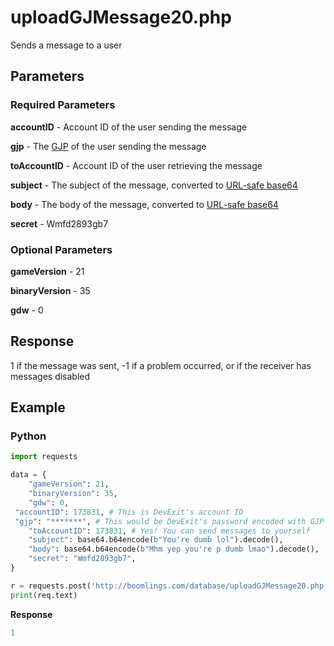 # uploadGJMessage20.php

Sends a message to a user

## Parameters

### Required Parameters

**accountID** - Account ID of the user sending the message

**gjp** - The [GJP](/topics/encryption/gjp.md) of the user sending the message

**toAccountID** - Account ID of the user retrieving the message

**subject** - The subject of the message, converted to [URL-safe base64](/topics/encryption/base64)

**body** - The body of the message, converted to [URL-safe base64](/topics/encryption/base64)

**secret** - Wmfd2893gb7

### Optional Parameters

**gameVersion** - 21

**binaryVersion** - 35

**gdw** - 0

## Response

1 if the message was sent, -1 if a problem occurred, or if the receiver has messages disabled

## Example

<!-- tabs:start -->

### **Python**

```py
import requests

data = {
    "gameVersion": 21,
    "binaryVersion": 35,
    "gdw": 0,
 "accountID": 173831, # This is DevExit's account ID
 "gjp": "*******", # This would be DevExit's password encoded with GJP encryption
    "toAccountID": 173831, # Yes! You can send messages to yourself
    "subject": base64.b64encode(b"You're dumb lol").decode(),
    "body": base64.b64encode(b"Mhm yep you're p dumb lmao").decode(),
    "secret": "Wmfd2893gb7",
}

r = requests.post('http://boomlings.com/database/uploadGJMessage20.php', data=data)
print(req.text)
```

**Response**

```py
1
```

<!-- tabs:end -->